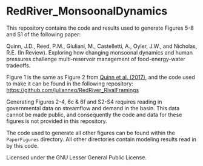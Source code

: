# RedRiver_MonsoonalDynamics

This repository contains the code and results used to generate Figures 5-8 and S1 of the following paper:

Quinn, J.D., Reed, P.M., Giuliani, M., Castelletti, A., Oyler, J.W., and Nicholas, R.E. (In Review). Exploring how changing monsoonal dynamics and human pressures challenge multi-reservoir management of food-energy-water tradeoffs.

Figure 1 is the same as Figure 2 from [Quinn et al. (2017)](http://onlinelibrary.wiley.com/doi/10.1002/2017WR020524/full), and the code used to make it can be found in the following repository: https://github.com/julianneq/RedRiver_RivalFramings

Generating Figures 2-4, 6c & 6f and S2-S4 requires reading in governmental data on streamflow and demand in the basin. This data cannot be made public, and consequently the code and data for these figures is not provided in this repository.

The code used to generate all other figures can be found within the `PaperFigures` directory. All other directories contain modeling results read in by this code.

Licensed under the GNU Lesser General Public License.
